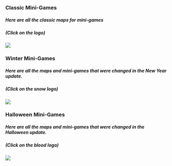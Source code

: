 ### Classic Mini-Games

##### Here are all the classic maps for mini-games

##### (Click on the logo)

[![](https://github.com/MedveMarci/AutoEvent/blob/main/Photos/MiniGames(mini).png)](https://github.com/MedveMarci/AutoEvent/blob/main/Docs/ClassicMiniGames.md)

### Winter Mini-Games

##### Here are all the maps and mini-games that were changed in the New Year update.

##### (Click on the snow logo)

[![](https://github.com/MedveMarci/AutoEvent/blob/main/Photos/MiniGames%20Winter(mini).png)](https://github.com/MedveMarci/AutoEvent/blob/main/Docs/NewYearMiniGames.md)

### Halloween Mini-Games

##### Here are all the maps and mini-games that were changed in the Halloween update.

##### (Click on the blood logo)

[![](https://github.com/MedveMarci/AutoEvent/blob/main/Photos/MiniGames%20Halloween(mini).png)](https://github.com/MedveMarci/AutoEvent/blob/main/Docs/NewYearMiniGames.md)
